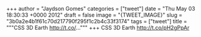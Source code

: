 
+++
author = "Jaydson Gomes"
categories = ["tweet"]
date = "Thu May 03 18:30:33 +0000 2012"
draft = false
image = "{TWEET_IMAGE}"
slug = "3b0a2e4b1f61c70d217790f295f1c2b4c33f3174"
tags = ["tweet"]
title = """CSS 3D Earth http://t.co/..."""
+++
CSS 3D Earth http://t.co/pH2gPpAr
